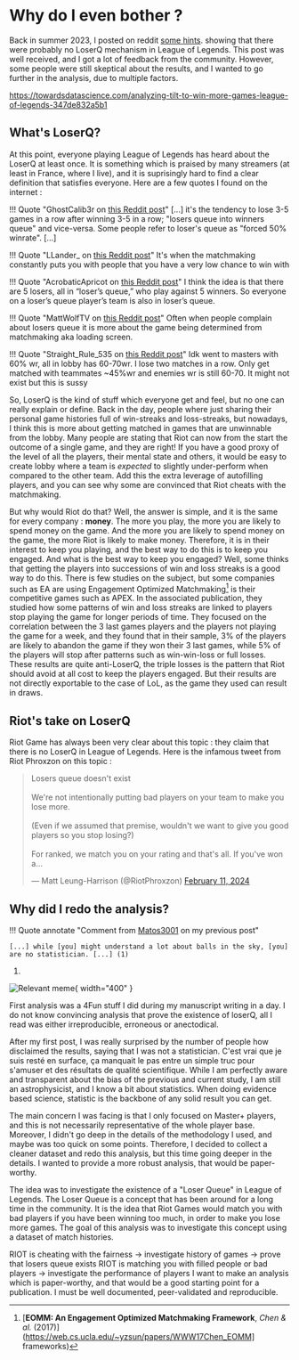 # Why do I even bother ?

Back in summer 2023, I posted on reddit [some hints](https://www.reddit.com/r/leagueoflegends/comments/15k2nw4/existence_of_loser_queue_a_statistical_analysis/). 
showing that there were probably no LoserQ mechanism in League of Legends. This post was well received, and I got a lot 
of feedback from the community. However, some people were still skeptical about the results, and I wanted to go further
in the analysis, due to multiple factors. 

https://towardsdatascience.com/analyzing-tilt-to-win-more-games-league-of-legends-347de832a5b1

## What's LoserQ?

At this point, everyone playing League of Legends has heard about the LoserQ at least once. It is something which is 
praised by many streamers (at least in France, where I live), and it is suprisingly hard to find a clear definition 
that satisfies everyone. Here are a few quotes I found on the internet :

!!! Quote "GhostCalib3r on [this Reddit post](https://www.reddit.com/r/leagueoflegends/comments/htginy/what_is_losers_queue/)"
    [...] it's the tendency to lose 3-5 games in a row after winning 3-5 in a row; "losers queue into winners queue" 
    and vice-versa. Some people refer to loser's queue as "forced 50% winrate". [...]

!!! Quote "LLander_ on [this Reddit post](https://www.reddit.com/r/leagueoflegends/comments/htginy/what_is_losers_queue/)"
    It's when the matchmaking constantly puts you with people that you have a very low chance to win with

!!! Quote "AcrobaticApricot on [this Reddit post](https://www.reddit.com/r/leagueoflegends/comments/1at554j/comment/kquvwy4/?utm_source=share&utm_medium=web3x&utm_name=web3xcss&utm_term=1&utm_content=share_button)"
    I think the idea is that there are 5 losers, all in “loser’s queue,” who play against 5 winners. So everyone on a 
    loser’s queue player’s team is also in loser’s queue. 

!!! Quote "MattWolfTV on [this Reddit post](https://www.reddit.com/r/leagueoflegends/comments/1at554j/comment/kquwo2z/?utm_source=share&utm_medium=web3x&utm_name=web3xcss&utm_term=1&utm_content=share_button)"
    Often when people complain about losers queue it is more about the game being determined 
    from matchmaking aka loading screen. 

!!! Quote "Straight_Rule_535 on [this Reddit post](https://www.reddit.com/r/leagueoflegends/comments/1at554j/comment/kquxhr0/?utm_source=share&utm_medium=web3x&utm_name=web3xcss&utm_term=1&utm_content=share_button)"
    Idk went to masters with 60% wr, all in lobby has 60-70wr. I lose two matches in a row. Only get matched with 
    teammates ~45%wr and enemies wr is still 60-70. It might not exist but this is sussy 

So, LoserQ is the kind of stuff which everyone get and feel, but no one can really explain or define. Back in the day, 
people where just sharing their personal game histories full of win-streaks and loss-streaks, but nowadays, I think this 
is more about getting matched in games that are unwinnable from the lobby. Many people are stating that Riot can now 
from the start the outcome of a single game, and they are right! If you have a good proxy of the level of all the players, 
their mental state and others, it would be easy to create lobby where a team is *expected* to slightly under-perform 
when compared to the other team. Add this the extra leverage of autofilling players, and you can see why some are 
convinced that Riot cheats with the matchmaking. 

But why would Riot do that? Well, the answer is simple, and it is the same for every company : **money**. The more you
play, the more you are likely to spend money on the game. And the more you are likely to spend money on the game, the more
Riot is likely to make money. Therefore, it is in their interest to keep you playing, and the best way to do this is to
keep you engaged. And what is the best way to keep you engaged? Well, some thinks that getting the players into 
successions of win and loss streaks is a good way to do this. There is few studies on the subject, but some companies
such as EA are using Engagement Optimized Matchmaking[^1] is their competitive games such as APEX. In the associated 
publication, they studied how some patterns of win and loss streaks are linked to players stop playing the game for 
longer periods of time. They focused on the correlation between the 3 last games players and the players not playing the 
game for a week, and they found that in their sample, 3% of the players are likely to abandon the game if they won 
their 3 last games, while 5% of the players will stop after patterns such as win-win-loss or full losses. These results 
are quite anti-LoserQ, the triple losses is the pattern that Riot should avoid at all cost to keep the players engaged.
But their results are not directly exportable to the case of LoL, as the game they used can result in draws. 

## Riot's take on LoserQ

Riot Game has always been very clear about this topic : they claim that there is no LoserQ in League of Legends.
Here is the infamous tweet from Riot Phroxzon on this topic :

<blockquote class="twitter-tweet">
<p lang="en" dir="ltr">Losers queue doesn&#39;t exist<br><br>
We&#39;re not intentionally putting bad players on your team to make you lose more. <br><br>
(Even if we assumed that premise, wouldn&#39;t we want to give you good players so you stop losing?)
<br><br>For ranked, we match you on your rating and that&#39;s all. If you&#39;ve won a…</p>&mdash; Matt Leung-Harrison (@RiotPhroxzon) 
<a href="https://twitter.com/RiotPhroxzon/status/1756511358571643286?ref_src=twsrc%5Etfw">February 11, 2024</a></blockquote> 
<script async src="https://platform.twitter.com/widgets.js" charset="utf-8"></script>

## Why did I redo the analysis?

!!! Quote annotate "Comment from [Matos3001](https://www.reddit.com/r/leagueoflegends/comments/15k2nw4/comment/jvlq50c/?utm_source=share&utm_medium=web3x&utm_name=web3xcss&utm_term=1&utm_content=share_button) on my previous post"

    [...] while [you] might understand a lot about balls in the sky, [you] are no statistician. [...] (1)

 1. <figure markdown="span">
  ![Relevant meme](https://i.kym-cdn.com/entries/icons/original/000/035/410/Screen_Shot_2020-10-05_at_11.51.58_AM.png){ width="400" }
</figure>

First analysis was a 4Fun stuff I did during my manuscript writing in a day. 
I do not know convincing analysis that prove the existence of loserQ, all I read 
was either irreproducible, erroneous or anectodical. 

After my first post, I was really surprised by the number of people how disclaimed the results, saying that I was not a
statistician. 
C'est vrai que je suis resté en surface, ça manquait le pas entre un simple truc pour s'amuser et des résultats de qualité scientifique.
While I am perfectly aware and transparent about the bias of the previous and current study, I am still an 
astrophysicist, and I know a bit about statistics. When doing evidence based science, statistic is the backbone of any 
solid result you can get.

The main concern I was facing is that I only focused on Master+ players, and
this is not necessarily representative of the whole player base. Moreover, I didn't go deep in the details of the 
methodology I used, and maybe was too quick on some points. Therefore, I decided to collect a cleaner dataset and redo 
this analysis, but this time going deeper in the details. I wanted to provide a more robust analysis, that would be 
paper-worthy.

The idea was to investigate the existence of a "Loser Queue" in League of Legends. The Loser Queue is a concept that has been around for a long time in the community. It is the idea that Riot Games would match you with bad players if you have been winning too much, in order to make you lose more games. The goal of this analysis was to investigate this concept using a dataset of match histories.

RIOT is cheating with the fairness -> investigate history of games -> prove that losers queue exists
RIOT is matching you with filled people or bad players -> investigate the performance of players
I want to make an analysis which is paper-worthy, and that would be a good starting point for a publication.
I must be well documented, peer-validated and reproducible. 


[^1]: [**EOMM: An Engagement Optimized Matchmaking
Framework**, *Chen & al.* (2017)](https://web.cs.ucla.edu/~yzsun/papers/WWW17Chen_EOMM] frameworks)